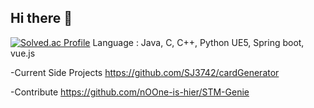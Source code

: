 ## Hi there 👋

<!--
**SJ3742/SJ3742** is a ✨ _special_ ✨ repository because its `README.md` (this file) appears on your GitHub profile.

Here are some ideas to get you started:

- 🔭 I’m currently working on ...
- 🌱 I’m currently learning ...
- 👯 I’m looking to collaborate on ...
- 🤔 I’m looking for help with ...
- 💬 Ask me about ...
- 📫 How to reach me: ...
- 😄 Pronouns: ...
- ⚡ Fun fact: ...
-->
[![Solved.ac Profile](http://mazassumnida.wtf/api/generate_badge?boj=causj)](https://solved.ac/causj)
Language : Java, C, C++, Python
UE5, Spring boot, vue.js


-Current Side Projects
https://github.com/SJ3742/cardGenerator

-Contribute 
https://github.com/nOOne-is-hier/STM-Genie
